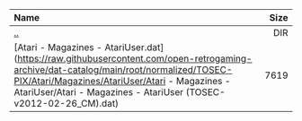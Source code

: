 |Name|Size|
|:---|---:|
|[..](../index.html)|DIR|
|[Atari - Magazines - AtariUser.dat](https://raw.githubusercontent.com/open-retrogaming-archive/dat-catalog/main/root/normalized/TOSEC-PIX/Atari/Magazines/AtariUser/Atari - Magazines - AtariUser/Atari - Magazines - AtariUser (TOSEC-v2012-02-26_CM).dat)|7619|
